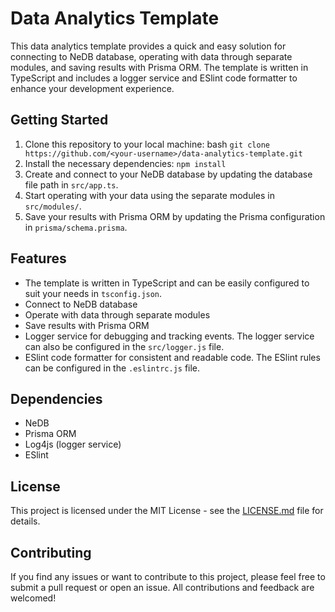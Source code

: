 # Data Analytics Template
This data analytics template provides a quick and easy solution for connecting to NeDB database, operating with data through separate modules, and saving results with Prisma ORM. The template is written in TypeScript and includes a logger service and ESlint code formatter to enhance your development experience.

## Getting Started
1) Clone this repository to your local machine:
bash
`git clone https://github.com/<your-username>/data-analytics-template.git`
2) Install the necessary dependencies:
`npm install`
3) Create and connect to your NeDB database by updating the database file path in `src/app.ts`.
4) Start operating with your data using the separate modules in `src/modules/`.
5) Save your results with Prisma ORM by updating the Prisma configuration in `prisma/schema.prisma`.

## Features
- The template is written in TypeScript and can be easily configured to suit your needs in `tsconfig.json`.
- Connect to NeDB database
- Operate with data through separate modules
- Save results with Prisma ORM
- Logger service for debugging and tracking events. The logger service can also be configured in the `src/logger.js` file.
- ESlint code formatter for consistent and readable code. The ESlint rules can be configured in the `.eslintrc.js` file.

## Dependencies
- NeDB
- Prisma ORM
- Log4js (logger service)
- ESlint

## License
This project is licensed under the MIT License - see the [LICENSE.md](LICENSE.md) file for details.

## Contributing
If you find any issues or want to contribute to this project, please feel free to submit a pull request or open an issue. All contributions and feedback are welcomed!
